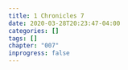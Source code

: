 ```yaml
---
title: 1 Chronicles 7
date: 2020-03-28T20:23:47-04:00
categories: []
tags: []
chapter: "007"
inprogress: false
---
```


